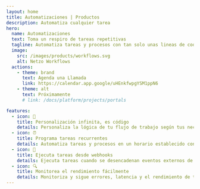 ```yaml
---
layout: home
title: Automatizaciones | Productos
description: Automatiza cualquier tarea
hero:
  name: Automatizaciones
  text: Toma un respiro de tareas repetitivas
  tagline: Automatiza tareas y procesos con tan solo unas lineas de codigo. Desbloquea la eficiencia y productividad en toda tu organización.
  image:
    src: /images/products/workflows.svg
    alt: Netzo Workflows
  actions:
    - theme: brand
      text: Agenda una Llamada
      link: https://calendar.app.google/uHEnkfwpgYSM1ppN6
    - theme: alt
      text: Próximamente
      # link: /docs/platform/projects/portals

features:
  - icon: 🚀
    title: Personalización infinita, es código
    details: Personaliza la lógica de tu flujo de trabajo según tus necesidades exactas utilizando <code style="color:#0080ff;">JavaScript</code> y <code style="color:#0080ff;">TypeScript</code> con soporte de bibliotecas de código abierto.
  - icon: ⏰
    title: Programa tareas recurrentes
    details: Automatiza tareas y procesos en un horario establecido con facilidad.
  - icon: 🔌
    title: Ejecuta tareas desde webhooks
    details: Ejecuta tareas cuando se desencadenan eventos externos de otros sistemas.
  - icon: 🔍
    title: Monitorea el rendimiento fácilmente
    details: Monitoriza y sigue errores, latencia y el rendimiento de tus automatizaciones en tiempo real.
---
```


<script setup>
import BannerCta from '@theme/components/banners/BannerCta.vue'
import Footer from '@theme/components/Footer.vue'
import locale from '@theme/../../locales/es'
</script>

<section class="mt-32">
  <BannerCta v-bind="locale.home.sectionBannerCta" />

  <!-- <NewsLetter /> -->

  <Footer v-bind="locale.footer" />
</section>